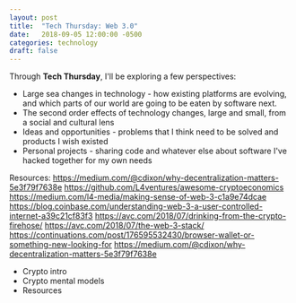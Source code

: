 ```yaml
---
layout: post
title:  "Tech Thursday: Web 3.0"
date:   2018-09-05 12:00:00 -0500
categories: technology
draft: false
---
```


Through **Tech Thursday**, I'll be exploring a few perspectives:
* Large sea changes in technology - how existing platforms are evolving, and which parts of our world are going to be eaten by software next.
* The second order effects of technology changes, large and small, from a social and cultural lens
* Ideas and opportunities - problems that I think need to be solved and products I wish existed
* Personal projects - sharing code and whatever else about software I've hacked together for my own needs



Resources:
https://medium.com/@cdixon/why-decentralization-matters-5e3f79f7638e
https://github.com/L4ventures/awesome-cryptoeconomics
https://medium.com/l4-media/making-sense-of-web-3-c1a9e74dcae
https://blog.coinbase.com/understanding-web-3-a-user-controlled-internet-a39c21cf83f3
https://avc.com/2018/07/drinking-from-the-crypto-firehose/
https://avc.com/2018/07/the-web-3-stack/
https://continuations.com/post/176595532430/browser-wallet-or-something-new-looking-for
https://medium.com/@cdixon/why-decentralization-matters-5e3f79f7638e



- Crypto intro
- Crypto mental models
- Resources

